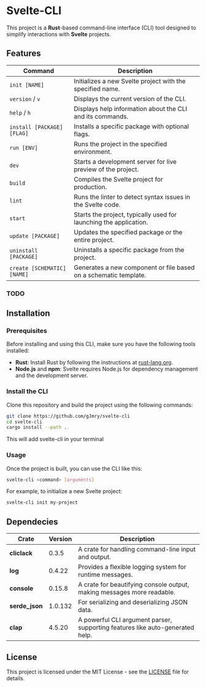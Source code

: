 # Svelte-CLI

This project is a **Rust**-based command-line interface (CLI) tool designed to simplify interactions with **Svelte** projects.

## Features

| **Command**              | **Description**                                                          |
|--------------------------|--------------------------------------------------------------------------|
| `init [NAME]`             | Initializes a new Svelte project with the specified name.                |
| `version` / `v`           | Displays the current version of the CLI.                                 |
| `help` / `h`              | Displays help information about the CLI and its commands.                |
| `install [PACKAGE] [FLAG]` | Installs a specific package with optional flags.                         |
| `run [ENV]`               | Runs the project in the specified environment.                           |
| `dev`                     | Starts a development server for live preview of the project.            |
| `build`                   | Compiles the Svelte project for production.                              |
| `lint`                    | Runs the linter to detect syntax issues in the Svelte code.              |
| `start`                   | Starts the project, typically used for launching the application.       |
| `update [PACKAGE]`        | Updates the specified package or the entire project.                     |
| `uninstall [PACKAGE]`     | Uninstalls a specific package from the project.                          |
| `create [SCHEMATIC] [NAME]` | Generates a new component or file based on a schematic template.        |

### TODO



## Installation

### Prerequisites

Before installing and using this CLI, make sure you have the following tools installed:

- **Rust**: Install Rust by following the instructions at [rust-lang.org](https://www.rust-lang.org/).
- **Node.js** and **npm**: Svelte requires Node.js for dependency management and the development server.

### Install the CLI

Clone this repository and build the project using the following commands:

```bash
git clone https://github.com/gJmry/svelte-cli
cd svelte-cli
cargo install --path .
```

This will add svelte-cli in your terminal

### Usage

Once the project is built, you can use the CLI like this:

```bash
svelte-cli <command> [arguments]
```

For example, to initialize a new Svelte project:

```bash
svelte-cli init my-project
```

## Dependecies

| **Crate**        | **Version** | **Description**                                                            |
|------------------|-------------|----------------------------------------------------------------------------|
| **cliclack**      | 0.3.5       | A crate for handling command-line input and output.                         |
| **log**           | 0.4.22      | Provides a flexible logging system for runtime messages.                    |
| **console**       | 0.15.8      | A crate for beautifying console output, making messages more readable.      |
| **serde_json**    | 1.0.132     | For serializing and deserializing JSON data.                                |
| **clap**          | 4.5.20      | A powerful CLI argument parser, supporting features like auto-generated help. |

## License

This project is licensed under the MIT License - see the [LICENSE](LICENSE) file for details.
```